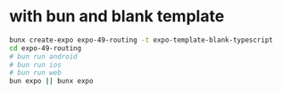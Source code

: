 # with bun and blank template

```bash
bunx create-expo expo-49-routing -t expo-template-blank-typescript
cd expo-49-routing
# bun run android
# bun run ios
# bun run web
bun expo || bunx expo
```